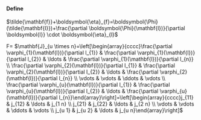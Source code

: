 #### Define

$\tilde{\mathbf{f}}+\boldsymbol{\eta}_{f}=\boldsymbol{\Phi}(\tilde{\mathbf{I}})+\frac{\partial \boldsymbol{\Phi}(\mathbf{l})}{\partial \boldsymbol{l}} \cdot \boldsymbol{\eta}_{l}$


F= $\mathbf{J}_{u \times n}=\left[\begin{array}{cccc}\frac{\partial \varphi_{1}(\mathbf{l})}{\partial l_{1}} & \frac{\partial \varphi_{1}(\mathbf{l})}{\partial l_{2}} & \ldots & \frac{\partial \varphi_{1}(\mathbf{l})}{\partial l_{n}} \\ \frac{\partial \varphi_{2}(\mathbf{l})}{\partial l_{1}} & \frac{\partial \varphi_{2}(\mathbf{l})}{\partial l_{2}} & \ldots & \frac{\partial \varphi_{2}(\mathbf{l})}{\partial l_{n}} \\ \vdots & \vdots & \ddots & \vdots \\ \frac{\partial \varphi_{u}(\mathbf{l})}{\partial l_{1}} & \frac{\partial \varphi_{u}(\mathbf{l})}{\partial l_{2}} & \ldots & \frac{\partial \varphi_{u}(\mathbf{l})}{\partial l_{n}}\end{array}\right]=\left[\begin{array}{cccc}j_{11} & j_{12} & \ldots & j_{1 n} \\ j_{21} & j_{22} & \ldots & j_{2 n} \\ \vdots & \vdots & \ddots & \vdots \\ j_{u 1} & j_{u 2} & \ldots & j_{u n}\end{array}\right]$



